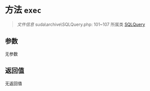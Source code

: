 # 方法 `exec`

> *文件信息* suda\archive\SQLQuery.php: 101~107
> 所属类 [SQLQuery](../SQLQuery.md)




## 参数


无参数


## 返回值

无返回值
